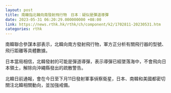 ```yaml
---
layout: post
title: 南韓指北韓向南發射飛行物　日本︰疑似是彈道導彈
date: 2023-05-31 06:20:29.000000000 +08:00
link: https://news.rthk.hk/rthk/ch/component/k2/1702811-20230531.htm
categories: rthk
---
```


南韓聯合參謀本部表示，北韓向南方發射飛行物，軍方正分析有關飛行器的型號、飛行距離等具體數據。

日本當局相信，北韓發射的可能是彈道導彈，表示導彈已經墜落海中，不會飛向日本領土，解除向沖繩縣發出的疏散警告。

北韓日前通報，會在今日至下月11日發射軍事偵察衛星，日本、南韓和美國都密切關注北韓相關動向，並加強戒備。
